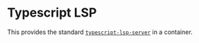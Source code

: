 # Typescript LSP

This provides the standard [`typescript-lsp-server`](https://github.com/typescript-language-server/typescript-language-server) in a container.

